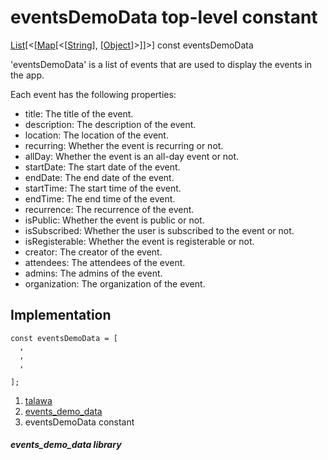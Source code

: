 
<div>

# eventsDemoData top-level constant

</div>


[List](https://api.flutter.dev/flutter/dart-core/List-class.html)[\<[[Map](https://api.flutter.dev/flutter/dart-core/Map-class.html)[\<[[String](https://api.flutter.dev/flutter/dart-core/String-class.html)],
[[Object](https://api.flutter.dev/flutter/dart-core/Object-class.html)]\>]]\>]
const eventsDemoData



\'eventsDemoData\' is a list of events that are used to display the
events in the app.

Each event has the following properties:

-   title: The title of the event.
-   description: The description of the event.
-   location: The location of the event.
-   recurring: Whether the event is recurring or not.
-   allDay: Whether the event is an all-day event or not.
-   startDate: The start date of the event.
-   endDate: The end date of the event.
-   startTime: The start time of the event.
-   endTime: The end time of the event.
-   recurrence: The recurrence of the event.
-   isPublic: Whether the event is public or not.
-   isSubscribed: Whether the user is subscribed to the event or not.
-   isRegisterable: Whether the event is registerable or not.
-   creator: The creator of the event.
-   attendees: The attendees of the event.
-   admins: The admins of the event.
-   organization: The organization of the event.



## Implementation

``` language-dart
const eventsDemoData = [
  ,
  ,
  ,
  
];
```







1.  [talawa](../index.md)
2.  [events_demo_data](../demo_server_data_events_demo_data/)
3.  eventsDemoData constant

##### events_demo_data library







